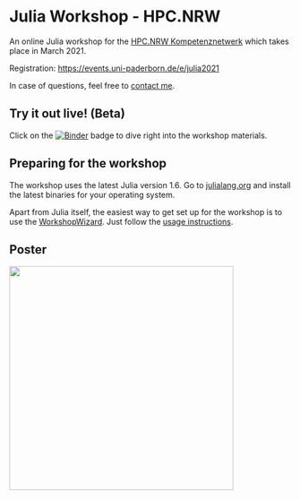 # Julia Workshop - HPC.NRW

An online Julia workshop for the [HPC.NRW Kompetenznetwerk](https://hpc.dh.nrw) which takes place in March 2021.

Registration: https://events.uni-paderborn.de/e/julia2021

In case of questions, feel free to [contact me](http://github.com/crstnbr).

## Try it out live! (Beta)

Click on the [![Binder](https://mybinder.org/badge_logo.svg)](https://mybinder.org/v2/gh/crstnbr/JuliaNRW21/master) badge to dive right into the workshop materials.

## Preparing for the workshop

The workshop uses the latest Julia version 1.6. Go to [julialang.org](https://julialang.org/downloads/) and install the latest binaries for your operating system.

Apart from Julia itself, the easiest way to get set up for the workshop is to use the [WorkshopWizard](https://crstnbr.github.io/WorkshopWizard.jl/dev/). Just follow the [usage instructions](https://crstnbr.github.io/WorkshopWizard.jl/dev/usage/#Getting-the-latest-workshop-1).

## Poster

<a href="https://github.com/crstnbr/JuliaCologne21/raw/master/orga/poster/JuliaNRW21_poster.pdf"><img src="https://github.com/crstnbr/JuliaNRW21/raw/master/orga/poster/JuliaNRW21_poster.png" width=400px></a>
